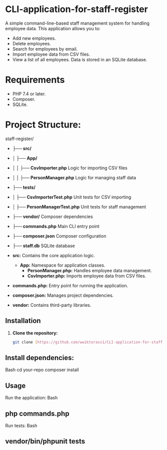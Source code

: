 # CLI-application-for-staff-register

A simple command-line-based staff management system for handling employee data. This application allows you to:

* Add new employees.
* Delete employees.
* Search for employees by email.
* Import employee data from CSV files.
* View a list of all employees.
Data is stored in an SQLite database.


# Requirements
* PHP 7.4 or later.
* Composer.
* SQLite.


# Project Structure:
staff-register/
* **├── src/**
* **│   ├── App/**
* **│   │   ├── CsvImporter.php**           Logic for importing CSV files
* **│   │   ├── PersonManager.php**       Logic for managing staff data
* **├── tests/**
* **│   ├── CsvImporterTest.php**           Unit tests for CSV importing
* **│   ├── PersonManagerTest.php**       Unit tests for staff management
* **├── vendor/**                                    Composer dependencies
* **├── commands.php**                             Main CLI entry point
* **├── composer.json**                        Composer configuration
* **├── staff.db**                                    SQLite database


* **src:** Contains the core application logic.
  * **App:** Namespace for application classes.
    * **PersonManager.php:** Handles employee data management.
    * **CsvImporter.php:** Imports employee data from CSV files.
* **commands.php:** Entry point for running the application.
* **composer.json:** Manages project dependencies.
* **vendor:** Contains third-party libraries.

## Installation
1. **Clone the repository:**
   ```bash
   git clone [https://github.com/wwiktorass1/CLI-application-for-staff-register.git](https://github.comwwiktorass1/CLI-application-for-staff-register.git)


##   Install dependencies:
Bash
 cd your-repo
 composer install


## Usage
Run the application:
Bash
## php commands.php

Run tests:
Bash
## vendor/bin/phpunit tests
